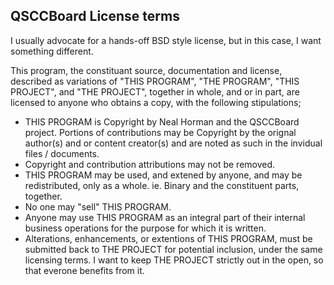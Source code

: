 QSCCBoard License terms
----------

I usually advocate for a hands-off BSD style license, but in this case, I want something different.

This program, the constituant source, documentation and license, described as variations of "THIS PROGRAM", "THE PROGRAM", "THIS PROJECT", and "THE PROJECT", together in whole, and or in part, are licensed to anyone who obtains a copy, with the following stipulations;

* THIS PROGRAM is Copyright by Neal Horman and the QSCCBoard project. Portions of contributions may be Copyright by the orignal author(s) and or content creator(s) and are noted as such in the invidual files / documents.
* Copyright and contribution attributions may not be removed.
* THIS PROGRAM may be used, and extened by anyone, and may be redistributed, only as a whole. ie. Binary and the constituent parts, together.
* No one may "sell" THIS PROGRAM.
* Anyone may use THIS PROGRAM as an integral part of their internal business operations for the purpose for which it is written.
* Alterations, enhancements, or extentions of THIS PROGRAM, must be submitted back to THE PROJECT for potential inclusion, under the same licensing terms. I want to keep THE PROJECT strictly out in the open, so that everone benefits from it.

